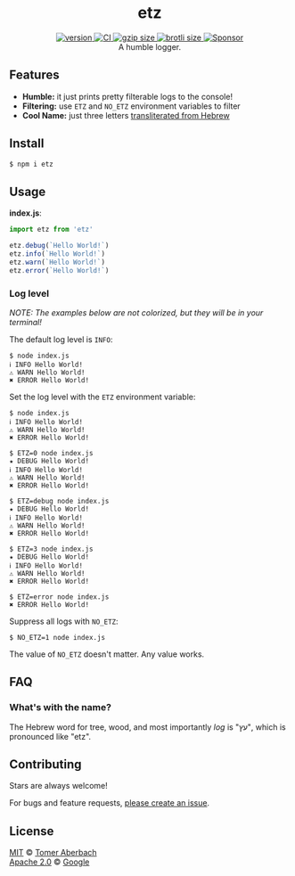 <h1 align="center">
  etz
</h1>

<div align="center">
  <a href="https://npmjs.org/package/etz">
    <img src="https://badgen.net/npm/v/etz" alt="version" />
  </a>
  <a href="https://github.com/TomerAberbach/etz/actions">
    <img src="https://github.com/TomerAberbach/etz/workflows/CI/badge.svg" alt="CI" />
  </a>
  <a href="https://unpkg.com/etz/dist/index.js">
    <img src="https://deno.bundlejs.com/?q=etz&badge" alt="gzip size" />
  </a>
  <a href="https://unpkg.com/etz/dist/index.js">
    <img src="https://deno.bundlejs.com/?q=etz&config={%22compression%22:{%22type%22:%22brotli%22}}&badge" alt="brotli size" />
  </a>
  <a href="https://github.com/sponsors/TomerAberbach">
    <img src="https://img.shields.io/static/v1?label=Sponsor&message=%E2%9D%A4&logo=GitHub&color=%23fe8e86" alt="Sponsor" />
  </a>
</div>

<div align="center">
  A humble logger.
</div>

## Features

- **Humble:** it just prints pretty filterable logs to the console!
- **Filtering:** use `ETZ` and `NO_ETZ` environment variables to filter
- **Cool Name:** just three letters [transliterated from Hebrew](#faq)

## Install

```sh
$ npm i etz
```

## Usage

**index.js**:

```js
import etz from 'etz'

etz.debug(`Hello World!`)
etz.info(`Hello World!`)
etz.warn(`Hello World!`)
etz.error(`Hello World!`)
```

### Log level

_NOTE: The examples below are not colorized, but they will be in your terminal!_

The default log level is `INFO`:

```shell
$ node index.js
ℹ INFO Hello World!
⚠ WARN Hello World!
✖ ERROR Hello World!
```

Set the log level with the `ETZ` environment variable:

```shell
$ node index.js
ℹ INFO Hello World!
⚠ WARN Hello World!
✖ ERROR Hello World!

$ ETZ=0 node index.js
★ DEBUG Hello World!
ℹ INFO Hello World!
⚠ WARN Hello World!
✖ ERROR Hello World!

$ ETZ=debug node index.js
★ DEBUG Hello World!
ℹ INFO Hello World!
⚠ WARN Hello World!
✖ ERROR Hello World!

$ ETZ=3 node index.js
★ DEBUG Hello World!
ℹ INFO Hello World!
⚠ WARN Hello World!
✖ ERROR Hello World!

$ ETZ=error node index.js
✖ ERROR Hello World!
```

Suppress all logs with `NO_ETZ`:

```shell
$ NO_ETZ=1 node index.js
```

The value of `NO_ETZ` doesn't matter. Any value works.

## FAQ

### What's with the name?

The Hebrew word for tree, wood, and most importantly _log_ is "עץ", which is
pronounced like "etz".

## Contributing

Stars are always welcome!

For bugs and feature requests,
[please create an issue](https://github.com/TomerAberbach/etz/issues/new).

## License

[MIT](https://github.com/TomerAberbach/etz/blob/main/license-mit) ©
[Tomer Aberbach](https://github.com/TomerAberbach) \
[Apache 2.0](https://github.com/TomerAberbach/etz/blob/main/license-apache) ©
[Google](https://github.com/TomerAberbach/etz/blob/main/notice-apache)
